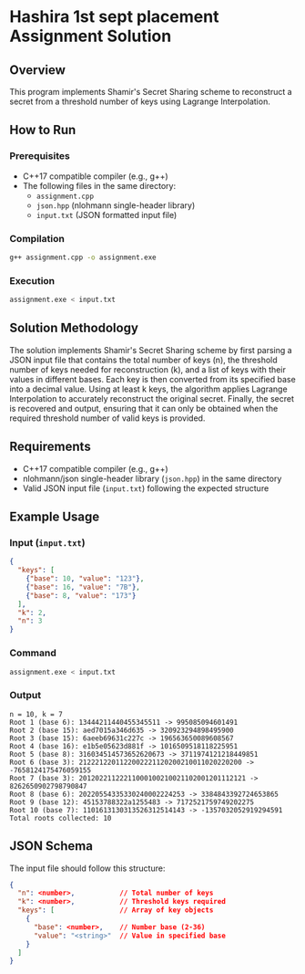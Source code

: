 # Hashira 1st sept placement Assignment Solution

## Overview
This program implements Shamir's Secret Sharing scheme to reconstruct a secret from a threshold number of keys using Lagrange Interpolation.

## How to Run

### Prerequisites
- C++17 compatible compiler (e.g., g++)
- The following files in the same directory:
  - `assignment.cpp`
  - `json.hpp` (nlohmann single-header library)
  - `input.txt` (JSON formatted input file)

### Compilation
```bash
g++ assignment.cpp -o assignment.exe
```

### Execution
```bash
assignment.exe < input.txt
```

## Solution Methodology

The solution implements Shamir's Secret Sharing scheme by first parsing a JSON input file that contains the total number of keys (n), the threshold number of keys needed for reconstruction (k), and a list of keys with their values in different bases. Each key is then converted from its specified base into a decimal value. Using at least k keys, the algorithm applies Lagrange Interpolation to accurately reconstruct the original secret. Finally, the secret is recovered and output, ensuring that it can only be obtained when the required threshold number of valid keys is provided.

## Requirements

- C++17 compatible compiler (e.g., g++)
- nlohmann/json single-header library (`json.hpp`) in the same directory
- Valid JSON input file (`input.txt`) following the expected structure

## Example Usage

### Input (`input.txt`)
```json
{
  "keys": [
    {"base": 10, "value": "123"},
    {"base": 16, "value": "7B"},
    {"base": 8, "value": "173"}
  ],
  "k": 2,
  "n": 3
}
```

### Command
```bash
assignment.exe < input.txt
```

### Output
```
n = 10, k = 7
Root 1 (base 6): 13444211440455345511 -> 995085094601491
Root 2 (base 15): aed7015a346d635 -> 320923294898495900
Root 3 (base 15): 6aeeb69631c227c -> 196563650089608567
Root 4 (base 16): e1b5e05623d881f -> 1016509518118225951
Root 5 (base 8): 316034514573652620673 -> 3711974121218449851
Root 6 (base 3): 2122212201122002221120200210011020220200 -> -7658124175476059155
Root 7 (base 3): 20120221122211000100210021102001201112121 -> 8262650902798790847
Root 8 (base 6): 20220554335330240002224253 -> 3384843392724653865
Root 9 (base 12): 45153788322a1255483 -> 7172521759749202275
Root 10 (base 7): 1101613130313526312514143 -> -1357032052919294591
Total roots collected: 10
```

## JSON Schema

The input file should follow this structure:

```json
{
  "n": <number>,           // Total number of keys
  "k": <number>,           // Threshold keys required
  "keys": [                // Array of key objects
    {
      "base": <number>,    // Number base (2-36)
      "value": "<string>"  // Value in specified base
    }
  ]
}
```
